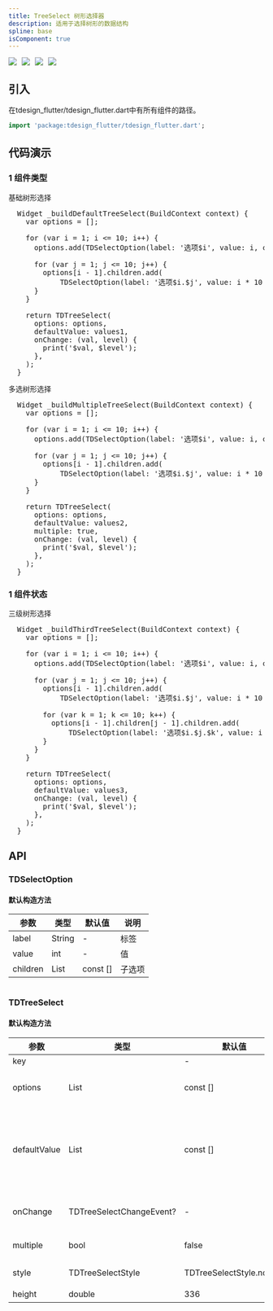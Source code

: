 ```yaml
---
title: TreeSelect 树形选择器
description: 适用于选择树形的数据结构
spline: base
isComponent: true
---
```


<span class="coverages-badge" style="margin-right: 10px"><img src="https://img.shields.io/badge/coverages%3A%20lines-100%25-blue" /></span><span class="coverages-badge" style="margin-right: 10px"><img src="https://img.shields.io/badge/coverages%3A%20functions-100%25-blue" /></span><span class="coverages-badge" style="margin-right: 10px"><img src="https://img.shields.io/badge/coverages%3A%20statements-100%25-blue" /></span><span class="coverages-badge" style="margin-right: 10px"><img src="https://img.shields.io/badge/coverages%3A%20branches-83%25-blue" /></span>
## 引入

在tdesign_flutter/tdesign_flutter.dart中有所有组件的路径。

```dart
import 'package:tdesign_flutter/tdesign_flutter.dart';
```

## 代码演示

### 1 组件类型

基础树形选择
            
<td-code-block panel="Dart">

  <pre slot="Dart" lang="javascript">
  Widget _buildDefaultTreeSelect(BuildContext context) {
    var options = <TDSelectOption>[];

    for (var i = 1; i <= 10; i++) {
      options.add(TDSelectOption(label: '选项$i', value: i, children: []));

      for (var j = 1; j <= 10; j++) {
        options[i - 1].children.add(
            TDSelectOption(label: '选项$i.$j', value: i * 10 + j, children: []));
      }
    }

    return TDTreeSelect(
      options: options,
      defaultValue: values1,
      onChange: (val, level) {
        print('$val, $level');
      },
    );
  }</pre>

</td-code-block>
                                  

多选树形选择
            
<td-code-block panel="Dart">

  <pre slot="Dart" lang="javascript">
  Widget _buildMultipleTreeSelect(BuildContext context) {
    var options = <TDSelectOption>[];

    for (var i = 1; i <= 10; i++) {
      options.add(TDSelectOption(label: '选项$i', value: i, children: []));

      for (var j = 1; j <= 10; j++) {
        options[i - 1].children.add(
            TDSelectOption(label: '选项$i.$j', value: i * 10 + j, children: []));
      }
    }

    return TDTreeSelect(
      options: options,
      defaultValue: values2,
      multiple: true,
      onChange: (val, level) {
        print('$val, $level');
      },
    );
  }</pre>

</td-code-block>
                                  
### 1 组件状态

三级树形选择
            
<td-code-block panel="Dart">

  <pre slot="Dart" lang="javascript">
  Widget _buildThirdTreeSelect(BuildContext context) {
    var options = <TDSelectOption>[];

    for (var i = 1; i <= 10; i++) {
      options.add(TDSelectOption(label: '选项$i', value: i, children: []));

      for (var j = 1; j <= 10; j++) {
        options[i - 1].children.add(
            TDSelectOption(label: '选项$i.$j', value: i * 10 + j, children: []));

        for (var k = 1; k <= 10; k++) {
          options[i - 1].children[j - 1].children.add(
              TDSelectOption(label: '选项$i.$j.$k', value: i * 100 + j * 10 + k));
        }
      }
    }

    return TDTreeSelect(
      options: options,
      defaultValue: values3,
      onChange: (val, level) {
        print('$val, $level');
      },
    );
  }</pre>

</td-code-block>
                                  


## API
### TDSelectOption
#### 默认构造方法

| 参数 | 类型 | 默认值 | 说明 |
| --- | --- | --- | --- |
| label | String | - | 标签 |
| value | int | - | 值 |
| children | List<TDSelectOption> | const [] | 子选项 |

```
```
 ### TDTreeSelect
#### 默认构造方法

| 参数 | 类型 | 默认值 | 说明 |
| --- | --- | --- | --- |
| key |  | - |  |
| options | List<TDSelectOption> | const [] | 展示的选项列表 |
| defaultValue | List<dynamic> | const [] | 初始值，对应options中的value值 |
| onChange | TDTreeSelectChangeEvent? | - | 选中值发生变化 |
| multiple | bool | false | 支持多选 |
| style | TDTreeSelectStyle | TDTreeSelectStyle.normal | 一级菜单样式 |
| height | double | 336 | 高度 |


  